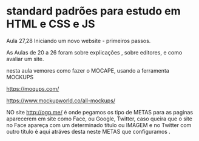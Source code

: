# standard padrões para estudo em HTML e CSS e JS

Aula 27,28 Iniciando um novo website - primeiros passos.

As Aulas de 20 a 26 foram sobre explicações , sobre editores, e como avaliar um site.

nesta aula vemores como fazer o MOCAPE, usando a ferramenta MOCKUPS


https://moqups.com/

https://www.mockupworld.co/all-mockups/


NO site http://ogp.me/ é onde pegamos os tipo de METAS para as paginas aparecerem em site como Face, ou Google, Twitter, caso queira que o site no Face apareça com um determinado título ou IMAGEM e no Twitter com outro título é aqui atráves desta neste METAS que configuramos .

            

